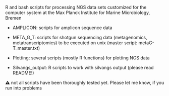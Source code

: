 R and bash scripts for processing NGS data sets customized for the computer system at the Max Planck Institute for Marine Microbiology, Bremen
 
* AMPLICON: scripts for amplicon sequence data

* META_G_T: scripts for shotgun sequencing data (metagenomics, metatranscriptomics) to be executed on unix (master script: metaG-T_master.txt)

* Plotting: several scripts (mostly R functions) for plotting NGS data

* Silvangs_output: R scripts to work with silvangs output (please read README!)

:warning: not all scripts have been thoroughly tested yet. Please let me know, if you run into problems
